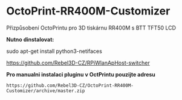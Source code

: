 # OctoPrint-RR400M-Customizer
Přizpůsobení OctoPrintu pro 3D tiskárnu RR400M s BTT TFT50 LCD

**Nutno dinstalovat:**

sudo apt-get install python3-netifaces

https://github.com/Rebel3D-CZ/RPiWlanApHost-switcher


**Pro manualni instalaci pluginu v OctPrintu pouzijte adresu**
```
https://github.com/Rebel3D-CZ/OctoPrint-RR400M-Customizer/archive/master.zip
```

